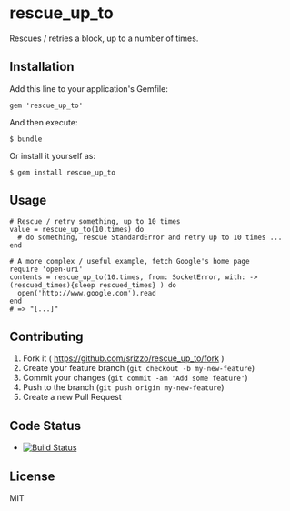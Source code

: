 # rescue\_up\_to

Rescues / retries a block, up to a number of times.

## Installation

Add this line to your application's Gemfile:

    gem 'rescue_up_to'

And then execute:

    $ bundle

Or install it yourself as:

    $ gem install rescue_up_to

## Usage

    # Rescue / retry something, up to 10 times
    value = rescue_up_to(10.times) do
      # do something, rescue StandardError and retry up to 10 times ...
    end
    
    # A more complex / useful example, fetch Google's home page
    require 'open-uri'
    contents = rescue_up_to(10.times, from: SocketError, with: ->(rescued_times){sleep rescued_times} ) do
      open('http://www.google.com').read 
    end
    # => "[...]"
  


## Contributing

1. Fork it ( https://github.com/srizzo/rescue_up_to/fork )
2. Create your feature branch (`git checkout -b my-new-feature`)
3. Commit your changes (`git commit -am 'Add some feature'`)
4. Push to the branch (`git push origin my-new-feature`)
5. Create a new Pull Request

## Code Status

* [![Build Status](https://travis-ci.org/srizzo/rescue_up_to.svg?branch=master)](https://travis-ci.org/srizzo/rescue_up_to)

## License

MIT